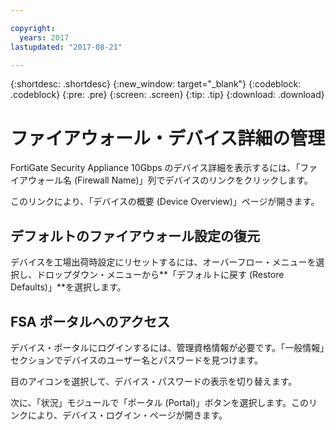 ```yaml
---

copyright:
  years: 2017
lastupdated: "2017-08-21"

---
```


{:shortdesc: .shortdesc}
{:new_window: target="_blank"}
{:codeblock: .codeblock}
{:pre: .pre}
{:screen: .screen}
{:tip: .tip}
{:download: .download}

# ファイアウォール・デバイス詳細の管理

FortiGate Security Appliance 10Gbps のデバイス詳細を表示するには、「ファイアウォール名 (Firewall Name)」列でデバイスのリンクをクリックします。 

このリンクにより、「デバイスの概要 (Device Overview)」ページが開きます。

## デフォルトのファイアウォール設定の復元

デバイスを工場出荷時設定にリセットするには、オーバーフロー・メニューを選択し、ドロップダウン・メニューから**「デフォルトに戻す (Restore Defaults)」**を選択します。

## FSA ポータルへのアクセス

デバイス・ポータルにログインするには、管理資格情報が必要です。「一般情報」セクションでデバイスのユーザー名とパスワードを見つけます。 

目のアイコンを選択して、デバイス・パスワードの表示を切り替えます。

次に、「状況」モジュールで「ポータル (Portal)」ボタンを選択します。このリンクにより、デバイス・ログイン・ページが開きます。
